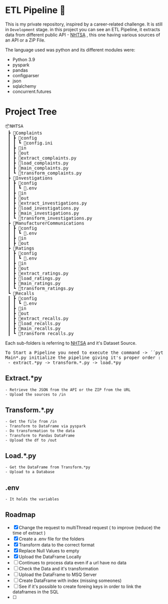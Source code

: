 
# ETL Pipeline 📎

This is my private repository, inspired by a career-related challenge.
It is still in `Development` stage. in this project you can see an ETL Pipeline, it extracts data from different public API - [NHTSA](https://www.nhtsa.gov/nhtsa-datasets-and-apis) , this one having various sources of an API or a ZiP File.


The language used was python and its different modules were:
-    Python 3.9
-    pyspark
-    pandas
-    configparser
-    json
-    sqlalchemy
-    concurrent.futures




# Project Tree

<pre>
📦NHTSA
 ┣ 📂Complaints
 ┃ ┣ 📂config
 ┃ ┃ ┗ 📜config.ini
 ┃ ┣ 📂in
 ┃ ┣ 📂out
 ┃ ┣ 📜extract_complaints.py
 ┃ ┣ 📜load_complaints.py
 ┃ ┣ 📜main_complaints.py
 ┃ ┗ 📜transform_complaints.py
 ┣ 📂Investigations
 ┃ ┣ 📂config
 ┃ ┃ ┗ 📜.env
 ┃ ┣ 📂in
 ┃ ┣ 📂out
 ┃ ┣ 📜extract_investigations.py
 ┃ ┣ 📜load_investigations.py
 ┃ ┣ 📜main_investigations.py
 ┃ ┗ 📜transform_investigations.py
 ┣ 📂ManufacturerCommunications
 ┃ ┣ 📂config
 ┃ ┃ ┗ 📜.env
 ┃ ┣ 📂in
 ┃ ┣ 📂out
 ┣ 📂Ratings
 ┃ ┣ 📂config
 ┃ ┃ ┗ 📜.env
 ┃ ┣ 📂in
 ┃ ┣ 📂out
 ┃ ┣ 📜extract_ratings.py
 ┃ ┣ 📜load_ratings.py
 ┃ ┣ 📜main_ratings.py
 ┃ ┗ 📜transform_ratings.py
 ┗ 📂Recalls
 ┃ ┣ 📂config
 ┃ ┃ ┗ 📜.env
 ┃ ┣ 📂in
 ┃ ┣ 📂out
 ┃ ┣ 📜extract_recalls.py
 ┃ ┣ 📜load_recalls.py
 ┃ ┣ 📜main_recalls.py
 ┃ ┗ 📜transform_recalls.py
</pre>

Each sub-folders is referring to [NHTSA](https://www.nhtsa.gov/nhtsa-datasets-and-apis) and it's Dataset Source.

<pre>
To Start a Pipeline you need to execute the command -> ´´python .\main_*.py ´´
Main*.py initialize the pipeline giving it's proper order :
 - extract.*py -> transform.*.py -> load.*py
</pre>
## Extract.*py

  ```txt
  - Retrieve the JSON from the API or the ZIP from the URL
  - Upload the sources to /in
  ```
## Transform.*.py

  ```txt
  - Get the file from /in
  - Transform to DataFrame via pyspark
  - Do transformation to the data
  - Transform to Pandas DataFrame
  - Upload the df to /out
  ```

## Load.*.py

  ```txt
  - Get the DataFrame from Transform.*py
  - Upload to a Database 
  ```
## .env
  ```txt
  - It holds the variables
  ```

<!-- ROADMAP -->
## Roadmap

- [x] Change the request to multiThread request ( to improve (reduce) the time of extract )
- [x] Create a .env file for the folders
- [x] Transform data to the correct format
- [x] Replace Null Values to empty
- [x] Upload the DataFrame Locally
- [ ] Continues to process data even if a url have no data
- [ ] Check the Data and it's transformation 
- [ ] Upload the DataFrame to MSQ Server
- [ ] Create DataFrame with index (missing someones)
- [ ] See if it's possible to create foreing keys in order to link the dataframes in the SQL
- [ ]
